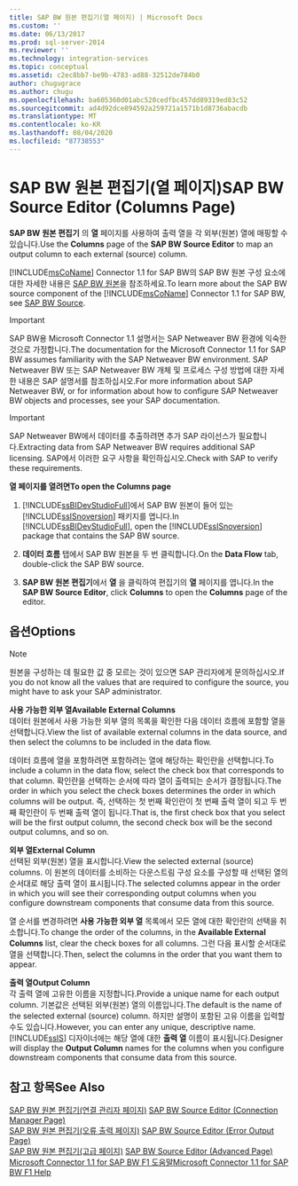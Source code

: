 ```yaml
---
title: SAP BW 원본 편집기(열 페이지) | Microsoft Docs
ms.custom: ''
ms.date: 06/13/2017
ms.prod: sql-server-2014
ms.reviewer: ''
ms.technology: integration-services
ms.topic: conceptual
ms.assetid: c2ec8bb7-be9b-4783-ad88-32512de784b0
author: chugugrace
ms.author: chugu
ms.openlocfilehash: ba605360d01abc520cedfbc457dd89319ed83c52
ms.sourcegitcommit: ad4d92dce894592a259721a1571b1d8736abacdb
ms.translationtype: MT
ms.contentlocale: ko-KR
ms.lasthandoff: 08/04/2020
ms.locfileid: "87738553"
---
```

# <a name="sap-bw-source-editor-columns-page"></a><span data-ttu-id="4b0eb-102">SAP BW 원본 편집기(열 페이지)</span><span class="sxs-lookup"><span data-stu-id="4b0eb-102">SAP BW Source Editor (Columns Page)</span></span>
  <span data-ttu-id="4b0eb-103">**SAP BW 원본 편집기** 의 **열** 페이지를 사용하여 출력 열을 각 외부(원본) 열에 매핑할 수 있습니다.</span><span class="sxs-lookup"><span data-stu-id="4b0eb-103">Use the **Columns** page of the **SAP BW Source Editor** to map an output column to each external (source) column.</span></span>  
  
 <span data-ttu-id="4b0eb-104">[!INCLUDE[msCoName](../../includes/msconame-md.md)] Connector 1.1 for SAP BW의 SAP BW 원본 구성 요소에 대한 자세한 내용은 [SAP BW 원본](sap-bw-source.md)을 참조하세요.</span><span class="sxs-lookup"><span data-stu-id="4b0eb-104">To learn more about the SAP BW source component of the [!INCLUDE[msCoName](../../includes/msconame-md.md)] Connector 1.1 for SAP BW, see [SAP BW Source](sap-bw-source.md).</span></span>  
  
> [!IMPORTANT]  
>  <span data-ttu-id="4b0eb-105">SAP BW용 Microsoft Connector 1.1 설명서는 SAP Netweaver BW 환경에 익숙한 것으로 가정합니다.</span><span class="sxs-lookup"><span data-stu-id="4b0eb-105">The documentation for the Microsoft Connector 1.1 for SAP BW assumes familiarity with the SAP Netweaver BW environment.</span></span> <span data-ttu-id="4b0eb-106">SAP Netweaver BW 또는 SAP Netweaver BW 개체 및 프로세스 구성 방법에 대한 자세한 내용은 SAP 설명서를 참조하십시오.</span><span class="sxs-lookup"><span data-stu-id="4b0eb-106">For more information about SAP Netweaver BW, or for information about how to configure SAP Netweaver BW objects and processes, see your SAP documentation.</span></span>  
  
> [!IMPORTANT]  
>  <span data-ttu-id="4b0eb-107">SAP Netweaver BW에서 데이터를 추출하려면 추가 SAP 라이선스가 필요합니다.</span><span class="sxs-lookup"><span data-stu-id="4b0eb-107">Extracting data from SAP Netweaver BW requires additional SAP licensing.</span></span> <span data-ttu-id="4b0eb-108">SAP에서 이러한 요구 사항을 확인하십시오.</span><span class="sxs-lookup"><span data-stu-id="4b0eb-108">Check with SAP to verify these requirements.</span></span>  
  
 <span data-ttu-id="4b0eb-109">**열 페이지를 열려면**</span><span class="sxs-lookup"><span data-stu-id="4b0eb-109">**To open the Columns page**</span></span>  
  
1.  <span data-ttu-id="4b0eb-110">[!INCLUDE[ssBIDevStudioFull](../../includes/ssbidevstudiofull-md.md)]에서 SAP BW 원본이 들어 있는 [!INCLUDE[ssISnoversion](../../includes/ssisnoversion-md.md)] 패키지를 엽니다.</span><span class="sxs-lookup"><span data-stu-id="4b0eb-110">In [!INCLUDE[ssBIDevStudioFull](../../includes/ssbidevstudiofull-md.md)], open the [!INCLUDE[ssISnoversion](../../includes/ssisnoversion-md.md)] package that contains the SAP BW source.</span></span>  
  
2.  <span data-ttu-id="4b0eb-111">**데이터 흐름** 탭에서 SAP BW 원본을 두 번 클릭합니다.</span><span class="sxs-lookup"><span data-stu-id="4b0eb-111">On the **Data Flow** tab, double-click the SAP BW source.</span></span>  
  
3.  <span data-ttu-id="4b0eb-112">**SAP BW 원본 편집기**에서 **열** 을 클릭하여 편집기의 **열** 페이지를 엽니다.</span><span class="sxs-lookup"><span data-stu-id="4b0eb-112">In the **SAP BW Source Editor**, click **Columns** to open the **Columns** page of the editor.</span></span>  
  
## <a name="options"></a><span data-ttu-id="4b0eb-113">옵션</span><span class="sxs-lookup"><span data-stu-id="4b0eb-113">Options</span></span>  
  
> [!NOTE]  
>  <span data-ttu-id="4b0eb-114">원본을 구성하는 데 필요한 값 중 모르는 것이 있으면 SAP 관리자에게 문의하십시오.</span><span class="sxs-lookup"><span data-stu-id="4b0eb-114">If you do not know all the values that are required to configure the source, you might have to ask your SAP administrator.</span></span>  
  
 <span data-ttu-id="4b0eb-115">**사용 가능한 외부 열**</span><span class="sxs-lookup"><span data-stu-id="4b0eb-115">**Available External Columns**</span></span>  
 <span data-ttu-id="4b0eb-116">데이터 원본에서 사용 가능한 외부 열의 목록을 확인한 다음 데이터 흐름에 포함할 열을 선택합니다.</span><span class="sxs-lookup"><span data-stu-id="4b0eb-116">View the list of available external columns in the data source, and then select the columns to be included in the data flow.</span></span>  
  
 <span data-ttu-id="4b0eb-117">데이터 흐름에 열을 포함하려면 포함하려는 열에 해당하는 확인란을 선택합니다.</span><span class="sxs-lookup"><span data-stu-id="4b0eb-117">To include a column in the data flow, select the check box that corresponds to that column.</span></span> <span data-ttu-id="4b0eb-118">확인란을 선택하는 순서에 따라 열이 출력되는 순서가 결정됩니다.</span><span class="sxs-lookup"><span data-stu-id="4b0eb-118">The order in which you select the check boxes determines the order in which columns will be output.</span></span> <span data-ttu-id="4b0eb-119">즉, 선택하는 첫 번째 확인란이 첫 번째 출력 열이 되고 두 번째 확인란이 두 번째 출력 열이 됩니다.</span><span class="sxs-lookup"><span data-stu-id="4b0eb-119">That is, the first check box that you select will be the first output column, the second check box will be the second output columns, and so on.</span></span>  
  
 <span data-ttu-id="4b0eb-120">**외부 열**</span><span class="sxs-lookup"><span data-stu-id="4b0eb-120">**External Column**</span></span>  
 <span data-ttu-id="4b0eb-121">선택된 외부(원본) 열을 표시합니다.</span><span class="sxs-lookup"><span data-stu-id="4b0eb-121">View the selected external (source) columns.</span></span> <span data-ttu-id="4b0eb-122">이 원본의 데이터를 소비하는 다운스트림 구성 요소를 구성할 때 선택된 열의 순서대로 해당 출력 열이 표시됩니다.</span><span class="sxs-lookup"><span data-stu-id="4b0eb-122">The selected columns appear in the order in which you will see their corresponding output columns when you configure downstream components that consume data from this source.</span></span>  
  
 <span data-ttu-id="4b0eb-123">열 순서를 변경하려면 **사용 가능한 외부 열** 목록에서 모든 열에 대한 확인란의 선택을 취소합니다.</span><span class="sxs-lookup"><span data-stu-id="4b0eb-123">To change the order of the columns, in the **Available External Columns** list, clear the check boxes for all columns.</span></span> <span data-ttu-id="4b0eb-124">그런 다음 표시할 순서대로 열을 선택합니다.</span><span class="sxs-lookup"><span data-stu-id="4b0eb-124">Then, select the columns in the order that you want them to appear.</span></span>  
  
 <span data-ttu-id="4b0eb-125">**출력 열**</span><span class="sxs-lookup"><span data-stu-id="4b0eb-125">**Output Column**</span></span>  
 <span data-ttu-id="4b0eb-126">각 출력 열에 고유한 이름을 지정합니다.</span><span class="sxs-lookup"><span data-stu-id="4b0eb-126">Provide a unique name for each output column.</span></span> <span data-ttu-id="4b0eb-127">기본값은 선택된 외부(원본) 열의 이름입니다.</span><span class="sxs-lookup"><span data-stu-id="4b0eb-127">The default is the name of the selected external (source) column.</span></span> <span data-ttu-id="4b0eb-128">하지만 설명이 포함된 고유 이름을 입력할 수도 있습니다.</span><span class="sxs-lookup"><span data-stu-id="4b0eb-128">However, you can enter any unique, descriptive name.</span></span> [!INCLUDE[ssIS](../../includes/ssis-md.md)] <span data-ttu-id="4b0eb-129">디자이너에는 해당 열에 대한 **출력 열** 이름이 표시됩니다.</span><span class="sxs-lookup"><span data-stu-id="4b0eb-129">Designer will display the **Output Column** names for the columns when you configure downstream components that consume data from this source.</span></span>  
  
## <a name="see-also"></a><span data-ttu-id="4b0eb-130">참고 항목</span><span class="sxs-lookup"><span data-stu-id="4b0eb-130">See Also</span></span>  
 <span data-ttu-id="4b0eb-131">[SAP BW 원본 편집기&#40;연결 관리자 페이지&#41;](sap-bw-source-editor-connection-manager-page.md) </span><span class="sxs-lookup"><span data-stu-id="4b0eb-131">[SAP BW Source Editor &#40;Connection Manager Page&#41;](sap-bw-source-editor-connection-manager-page.md) </span></span>  
 <span data-ttu-id="4b0eb-132">[SAP BW 원본 편집기&#40;오류 출력 페이지&#41;](sap-bw-source-editor-error-output-page.md) </span><span class="sxs-lookup"><span data-stu-id="4b0eb-132">[SAP BW Source Editor &#40;Error Output Page&#41;](sap-bw-source-editor-error-output-page.md) </span></span>  
 <span data-ttu-id="4b0eb-133">[SAP BW 원본 편집기&#40;고급 페이지&#41;](sap-bw-source-editor-advanced-page.md) </span><span class="sxs-lookup"><span data-stu-id="4b0eb-133">[SAP BW Source Editor &#40;Advanced Page&#41;](sap-bw-source-editor-advanced-page.md) </span></span>  
 [<span data-ttu-id="4b0eb-134">Microsoft Connector 1.1 for SAP BW F1 도움말</span><span class="sxs-lookup"><span data-stu-id="4b0eb-134">Microsoft Connector 1.1 for SAP BW F1 Help</span></span>](../microsoft-connector-for-sap-bw-f1-help.md)  
  
  
